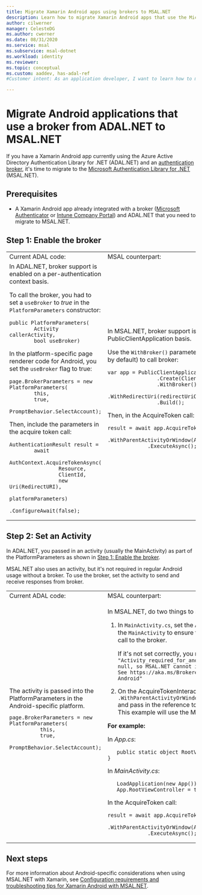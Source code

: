 ```yaml
---
title: Migrate Xamarin Android apps using brokers to MSAL.NET
description: Learn how to migrate Xamarin Android apps that use the Microsoft Authenticator or Intune Company Portal from ADAL.NET to MSAL.NET.
author: cilwerner
manager: CelesteDG
ms.author: cwerner
ms.date: 08/31/2020
ms.service: msal
ms.subservice: msal-dotnet
ms.workload: identity
ms.reviewer:
ms.topic: conceptual
ms.custom: aaddev, has-adal-ref
#Customer intent: As an application developer, I want to learn how to migrate my Xamarin Android applications that use Microsoft Authenticator from ADAL.NET to MSAL.NET.

---
```


# Migrate Android applications that use a broker from ADAL.NET to MSAL.NET

If you have a Xamarin Android app currently using the Azure Active Directory Authentication Library for .NET (ADAL.NET) and an [authentication broker](/azure/active-directory/develop/msal-android-single-sign-on), it's time to migrate to the [Microsoft Authentication Library for .NET ](/entra/msal) (MSAL.NET).

## Prerequisites

* A Xamarin Android app already integrated with a broker ([Microsoft Authenticator](https://play.google.com/store/apps/details?id=com.azure.authenticator) or [Intune Company Portal](https://play.google.com/store/apps/details?id=com.microsoft.windowsintune.companyportal)) and ADAL.NET that you need to migrate to MSAL.NET.

## Step 1: Enable the broker

<table>
<tr><td>Current ADAL code:</td><td>MSAL counterpart:</td></tr>
<tr><td>
In ADAL.NET, broker support is enabled on a per-authentication context basis.

To call the broker, you had to set a `useBroker` to *true* in the `PlatformParameters` constructor:

```CSharp
public PlatformParameters(
        Activity callerActivity,
        bool useBroker)
```

In the platform-specific page renderer code for Android, you set the `useBroker` flag to true:

```CSharp
page.BrokerParameters = new PlatformParameters(
        this,
        true,
        PromptBehavior.SelectAccount);
```

Then, include the parameters in the acquire token call:

```CSharp
AuthenticationResult result =
        await
            AuthContext.AcquireTokenAsync(
                Resource,
                ClientId,
                new Uri(RedirectURI),
                platformParameters)
                .ConfigureAwait(false);
```

</td><td>
In MSAL.NET, broker support is enabled on a per-PublicClientApplication basis.

Use the `WithBroker()` parameter (which is set to true by default) to call broker:

```CSharp
var app = PublicClientApplicationBuilder
                .Create(ClientId)
                .WithBroker()
                .WithRedirectUri(redirectUriOnAndroid)
                .Build();
```

Then, in the AcquireToken call:

```CSharp
result = await app.AcquireTokenInteractive(scopes)
             .WithParentActivityOrWindow(App.RootViewController)
             .ExecuteAsync();
```
</table>

## Step 2: Set an Activity

In ADAL.NET, you passed in an activity (usually the MainActivity) as part of the PlatformParameters as shown in [Step 1: Enable the broker](#step-1-enable-the-broker).

MSAL.NET also uses an activity, but it's not required in regular Android usage without a broker. To use the broker, set the activity to send and receive responses from broker.

<table>
<tr><td>Current ADAL code:</td><td>MSAL counterpart:</td></tr>
<tr><td>
The activity is passed into the PlatformParameters in the Android-specific platform.

```CSharp
page.BrokerParameters = new PlatformParameters(
          this,
          true,
          PromptBehavior.SelectAccount);
```
</td><td>

In MSAL.NET, do two things to set the activity for Android:

1. In `MainActivity.cs`, set the `App.RootViewController`  to the `MainActivity` to ensure there's an activity with the call to the broker.

    If it's not set correctly, you may get this error:
`"Activity_required_for_android_broker":"Activity is null, so MSAL.NET cannot invoke the Android broker. See https://aka.ms/Brokered-Authentication-for-Android"`

1. On the AcquireTokenInteractive call, use the `.WithParentActivityOrWindow(App.RootViewController)`
 and pass in the reference to the activity you will use. This example will use the MainActivity.

**For example:**

In *App.cs*:

```CSharp
   public static object RootViewController { get; set; }
```

In *MainActivity.cs*:

```CSharp
   LoadApplication(new App());
   App.RootViewController = this;
```

In the AcquireToken call:

```CSharp
result = await app.AcquireTokenInteractive(scopes)
             .WithParentActivityOrWindow(App.RootViewController)
             .ExecuteAsync();
```
</table>

## Next steps

For more information about Android-specific considerations when using MSAL.NET with Xamarin, see [Configuration requirements and troubleshooting tips for Xamarin Android with MSAL.NET](/azure/active-directory/develop/msal-net-xamarin-android-considerations).